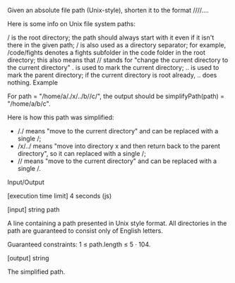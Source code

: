 Given an absolute file path (Unix-style), shorten it to the format /<dir1>/<dir2>/<dir3>/....

Here is some info on Unix file system paths:

/ is the root directory; the path should always start with it even if it isn't there in the given path;
/ is also used as a directory separator; for example, /code/fights denotes a fights subfolder in the code folder in the root directory;
this also means that // stands for "change the current directory to the current directory"
. is used to mark the current directory;
.. is used to mark the parent directory; if the current directory is root already, .. does nothing.
Example

For path = "/home/a/./x/../b//c/", the output should be
simplifyPath(path) = "/home/a/b/c".

Here is how this path was simplified:
* /./ means "move to the current directory" and can be replaced with a single /;
* /x/../ means "move into directory x and then return back to the parent directory", so it can replaced with a single /;
* // means "move to the current directory" and can be replaced with a single /.

Input/Output

[execution time limit] 4 seconds (js)

[input] string path

A line containing a path presented in Unix style format. All directories in the path are guaranteed to consist only of English letters.

Guaranteed constraints:
1 ≤ path.length ≤ 5 · 104.

[output] string

The simplified path.
